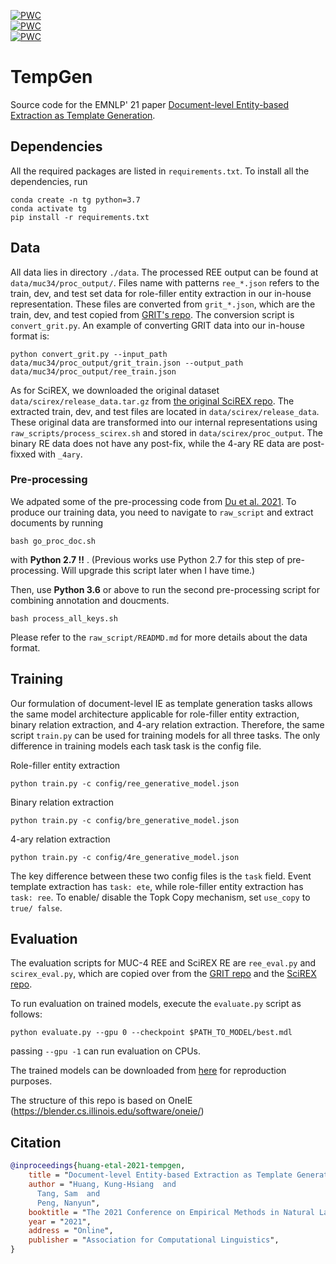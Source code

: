 [![PWC](https://img.shields.io/endpoint.svg?url=https://paperswithcode.com/badge/document-level-entity-based-extraction-as/role-filler-entity-extraction-on-muc-4)](https://paperswithcode.com/sota/role-filler-entity-extraction-on-muc-4?p=document-level-entity-based-extraction-as) </br>
[![PWC](https://img.shields.io/endpoint.svg?url=https://paperswithcode.com/badge/document-level-entity-based-extraction-as/binary-relation-extraction-on-scirex)](https://paperswithcode.com/sota/binary-relation-extraction-on-scirex?p=document-level-entity-based-extraction-as) </br>
[![PWC](https://img.shields.io/endpoint.svg?url=https://paperswithcode.com/badge/document-level-entity-based-extraction-as/4-ary-relation-extraction-on-scirex)](https://paperswithcode.com/sota/4-ary-relation-extraction-on-scirex?p=document-level-entity-based-extraction-as)</br>
# TempGen
Source code for the EMNLP' 21 paper [Document-level Entity-based Extraction as Template Generation](https://arxiv.org/abs/2109.04901).

## Dependencies 

All the required packages are listed in `requirements.txt`. To install all the dependencies, run

```
conda create -n tg python=3.7
conda activate tg
pip install -r requirements.txt
```


## Data

All data lies in directory `./data`. The processed REE output can be found at `data/muc34/proc_output/`. Files name with patterns `ree_*.json` refers to the train, dev, and test set data for role-filler entity extraction in our in-house representation. These files are converted from `grit_*.json`, which are the train, dev, and test copied from [GRIT's repo](https://github.com/xinyadu/grit_doc_event_entity/). The conversion script is `convert_grit.py`. An example of converting GRIT data into our in-house format is:

```
python convert_grit.py --input_path data/muc34/proc_output/grit_train.json --output_path data/muc34/proc_output/ree_train.json
```

As for SciREX, we downloaded the original dataset `data/scirex/release_data.tar.gz` from [the original SciREX repo](https://github.com/allenai/SciREX/tree/master/scirex_dataset). The extracted train, dev, and test files are located in `data/scirex/release_data`. These original data are transformed into our internal representations using `raw_scripts/process_scirex.sh` and stored in `data/scirex/proc_output`. The binary RE data does not have any post-fix, while the 4-ary RE data are post-fixxed with `_4ary`.

### Pre-processing

We adpated some of the pre-processing code from [Du et al. 2021](https://arxiv.org/abs/2008.09249). To produce our training data, you need to navigate to `raw_script` and extract documents by running

```
bash go_proc_doc.sh
```

with __Python 2.7 !!__ . (Previous works use Python 2.7 for this step of pre-processing. Will upgrade this script later when I have time.)

Then, use __Python 3.6__ or above to run the second pre-processing script for combining annotation and doucments. 

```
bash process_all_keys.sh
```

Please refer to the `raw_script/READMD.md` for more details about the data format.


## Training

Our formulation of document-level IE as template generation tasks allows the same model architecture applicable for role-filler entity extraction, binary relation extraction, and 4-ary relation extraction. Therefore, the same script `train.py` can be used for training models for all three tasks. The only difference in training models each task task is the config file.

Role-filler entity extraction
```
python train.py -c config/ree_generative_model.json
```
Binary relation extraction
```
python train.py -c config/bre_generative_model.json
```
4-ary relation extraction
```
python train.py -c config/4re_generative_model.json
```

The key difference between these two config files is the `task` field. Event template extraction has `task: ete`, while role-filler entity extraction has `task: ree`. To enable/ disable the Topk Copy mechanism, set `use_copy` to `true/ false`. 




## Evaluation

The evaluation scripts for MUC-4 REE and SciREX RE are `ree_eval.py` and `scirex_eval.py`, which are copied over from the [GRIT repo](https://github.com/xinyadu/grit_doc_event_entity/) and the [SciREX repo](https://github.com/allenai/SciREX).

To run evaluation on trained models, execute the `evaluate.py` script as follows:
```
python evaluate.py --gpu 0 --checkpoint $PATH_TO_MODEL/best.mdl
```
passing `--gpu -1` can run evaluation on CPUs.

The trained models can be downloaded from [here](https://drive.google.com/drive/folders/1D6-0mM7n3JeqXzspBtNWi6fQC4mJHdSb?usp=sharing) for reproduction purposes.

The structure of this repo is based on OneIE (https://blender.cs.illinois.edu/software/oneie/)

## Citation
```bibtex
@inproceedings{huang-etal-2021-tempgen,
    title = "Document-level Entity-based Extraction as Template Generation",
    author = "Huang, Kung-Hsiang  and
      Tang, Sam  and
      Peng, Nanyun",
    booktitle = "The 2021 Conference on Empirical Methods in Natural Language Processing (EMNLP)",
    year = "2021",
    address = "Online",
    publisher = "Association for Computational Linguistics",
}
```
